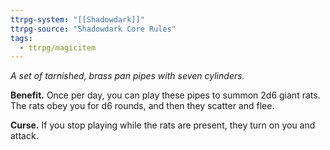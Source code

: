 ```yaml
---
ttrpg-system: "[[Shadowdark]]"
ttrpg-source: "Shadowdark Core Rules"
tags:
  - ttrpg/magicitem
---
```

*A set of tarnished, brass pan pipes with seven cylinders.*

**Benefit.** Once per day, you can play these pipes to summon 2d6 giant rats. The rats obey you for d6 rounds, and then they scatter and flee. 

**Curse.** If you stop playing while the rats are present, they turn on you and attack.
